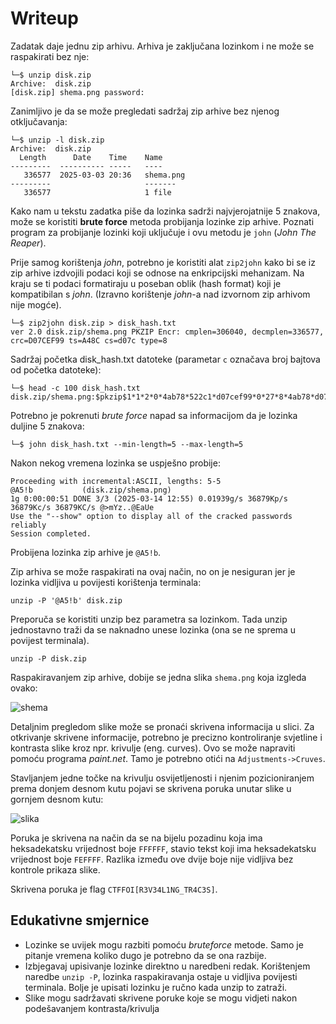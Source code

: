 # Writeup

Zadatak daje jednu zip arhivu. Arhiva je zaključana lozinkom i ne može se raspakirati bez nje:

```
└─$ unzip disk.zip   
Archive:  disk.zip
[disk.zip] shema.png password:
```

Zanimljivo je da se može pregledati sadržaj zip arhive bez njenog otključavanja:

```
└─$ unzip -l disk.zip
Archive:  disk.zip
  Length      Date    Time    Name
---------  ---------- -----   ----
   336577  2025-03-03 20:36   shema.png
---------                     -------
   336577                     1 file
```

Kako nam u tekstu zadatka piše da lozinka sadrži najvjerojatnije 5 znakova, može se koristiti **brute force** metoda probijanja lozinke zip arhive.
Poznati program za probijanje lozinki koji uključuje i ovu metodu je ```john``` (_John The Reaper_).

Prije samog korištenja _john_, potrebno je koristiti alat ```zip2john``` kako bi se iz zip arhive izdvojili podaci koji se odnose na enkripcijski mehanizam.
Na kraju se ti podaci formatiraju u poseban oblik (hash format) koji je kompatibilan s _john_. (Izravno korištenje _john_-a nad izvornom zip arhivom nije mogće).

```
└─$ zip2john disk.zip > disk_hash.txt
ver 2.0 disk.zip/shema.png PKZIP Encr: cmplen=306040, decmplen=336577, crc=D07CEF99 ts=A48C cs=d07c type=8
```

Sadržaj početka disk_hash.txt datoteke (parametar ```c``` označava broj bajtova od početka datoteke):

```
└─$ head -c 100 disk_hash.txt
disk.zip/shema.png:$pkzip$1*1*2*0*4ab78*522c1*d07cef99*0*27*8*4ab78*d07c*f7647577b9a157ee93ce393f25b  
```

Potrebno je pokrenuti _brute force_ napad sa informacijom da je lozinka duljine 5 znakova:

```
└─$ john disk_hash.txt --min-length=5 --max-length=5
```

Nakon nekog vremena lozinka se uspješno probije:

```
Proceeding with incremental:ASCII, lengths: 5-5
@A5!b           (disk.zip/shema.png)     
1g 0:00:00:51 DONE 3/3 (2025-03-14 12:55) 0.01939g/s 36879Kp/s 36879Kc/s 36879KC/s @>mYz..@EaUe
Use the "--show" option to display all of the cracked passwords reliably
Session completed. 
```

Probijena lozinka zip arhive je ```@A5!b```. 

Zip arhiva se može raspakirati na ovaj način, no on je nesiguran jer je lozinka vidljiva u povijesti korištenja terminala:

```
unzip -P '@A5!b' disk.zip
```

Preporuča se koristiti unzip bez parametra sa lozinkom. Tada unzip jednostavno traži da se naknadno unese lozinka (ona se ne sprema u povijest terminala).

```
unzip -P disk.zip
```

Raspakiravanjem zip arhive, dobije se jedna slika ```shema.png``` koja izgleda ovako:


![shema](https://github.com/user-attachments/assets/5b2857f3-32f0-4a6c-b365-8e59a7d74149)

Detaljnim pregledom slike može se pronaći skrivena informacija u slici. 
Za otkrivanje skrivene informacije, potrebno je precizno kontroliranje svjetline i kontrasta slike kroz npr. krivulje (eng. curves).
Ovo se može napraviti pomoću programa _paint.net_. Tamo je potrebno otići na ```Adjustments->Cruves```.

Stavljanjem jedne točke na krivulju osvijetljenosti i njenim pozicioniranjem prema donjem desnom kutu pojavi se skrivena poruka unutar slike u gornjem desnom kutu:

![slika](https://github.com/user-attachments/assets/3d95f4fb-398f-4f55-9cc7-5d93d7cdd496)

Poruka je skrivena na način da se na bijelu pozadinu koja ima heksadekatsku vrijednost boje ```FFFFFF```, stavio tekst koji ima heksadekatsku vrijednost boje ```FEFFFF```.
Razlika između ove dvije boje nije vidljiva bez kontrole prikaza slike.

Skrivena poruka je flag ```CTFFOI[R3V34L1NG_TR4C3S]```.

## Edukativne smjernice
- Lozinke se uvijek mogu razbiti pomoću _bruteforce_ metode. Samo je pitanje vremena koliko dugo je potrebno da se ona razbije.
- Izbjegavaj upisivanje lozinke direktno u naredbeni redak. Korištenjem naredbe ```unzip -P```, lozinka raspakiravanja ostaje u vidljiva povijesti terminala. Bolje je upisati lozinku je ručno kada unzip to zatraži.
- Slike mogu sadržavati skrivene poruke koje se mogu vidjeti nakon podešavanjem kontrasta/krivulja
